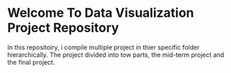 # Welcome To Data Visualization Project Repository
In this repositoiry, i compile multiple project in thier specific folder hierarchically. The project divided into tow parts, the mid-term project and the final project.
